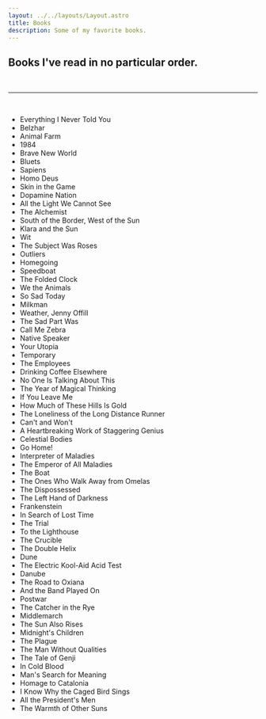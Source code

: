 ```yaml
---
layout: ../../layouts/Layout.astro
title: Books
description: Some of my favorite books.
---
```


<div class="prose dark:prose-invert max-w-2xl mx-auto">
  <h2>Books I've read in no particular order.</h2>
  <br>
  <hr>
  <br>
  <ul>
    <li>Everything I Never Told You</li>
    <li>Belzhar</li>
    <li>Animal Farm</li>
    <li>1984</li>
    <li>Brave New World</li>
    <li>Bluets</li>
    <li>Sapiens</li>
    <li>Homo Deus</li>
    <li>Skin in the Game</li>
    <li>Dopamine Nation</li>
    <li>All the Light We Cannot See</li>
    <li>The Alchemist</li>
    <li>South of the Border, West of the Sun</li>
    <li>Klara and the Sun</li>
    <li>Wit</li>
    <li>The Subject Was Roses</li>
    <li>Outliers</li>
    <li>Homegoing</li>
    <li>Speedboat</li>
    <li>The Folded Clock</li>
    <li>We the Animals</li>
    <li>So Sad Today</li>
    <li>Milkman</li>
    <li>Weather, Jenny Offill</li>
    <li>The Sad Part Was</li>
    <li>Call Me Zebra</li>
    <li>Native Speaker</li>
    <li>Your Utopia</li>
    <li>Temporary</li>
    <li>The Employees</li>
    <li>Drinking Coffee Elsewhere</li>
    <li>No One Is Talking About This</li>
    <li>The Year of Magical Thinking</li>
    <li>If You Leave Me</li>
    <li>How Much of These Hills Is Gold</li>
    <li>The Loneliness of the Long Distance Runner</li>
    <li>Can't and Won't</li>
    <li>A Heartbreaking Work of Staggering Genius</li>
    <li>Celestial Bodies</li>
    <li>Go Home!</li>
    <li>Interpreter of Maladies</li>
    <li>The Emperor of All Maladies</li>
    <li>The Boat</li>
    <li>The Ones Who Walk Away from Omelas</li>
    <li>The Dispossessed</li>
    <li>The Left Hand of Darkness</li>
    <li>Frankenstein</li>
    <li>In Search of Lost Time</li>
    <li>The Trial</li>
    <li>To the Lighthouse</li>
    <li>The Crucible</li>
    <li>The Double Helix</li>
    <li>Dune</li>
    <li>The Electric Kool-Aid Acid Test</li>
    <li>Danube</li>
    <li>The Road to Oxiana</li>
    <li>And the Band Played On</li>
    <li>Postwar</li>
    <li>The Catcher in the Rye</li>
    <li>Middlemarch</li>
    <li>The Sun Also Rises</li>
    <li>Midnight's Children</li>
    <li>The Plague</li>
    <li>The Man Without Qualities</li>
    <li>The Tale of Genji</li>
    <li>In Cold Blood</li>
    <li>Man's Search for Meaning</li>
    <li>Homage to Catalonia</li>
    <li>I Know Why the Caged Bird Sings</li>
    <li>All the President's Men</li>
    <li>The Warmth of Other Suns</li>
  </ul>
</div>






